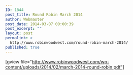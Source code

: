 ```yaml
---
ID: 1844
post_title: Round Robin March 2014
author: Webmaster
post_date: 2014-03-07 00:00:39
post_excerpt: ""
layout: post
permalink: >
  http://www.robinwoodwest.com/round-robin-march-2014/
published: true
---
```

[gview file="http://www.robinwoodwest.com/wp-content/uploads/2014/02/march-2014-round-robin.pdf"]